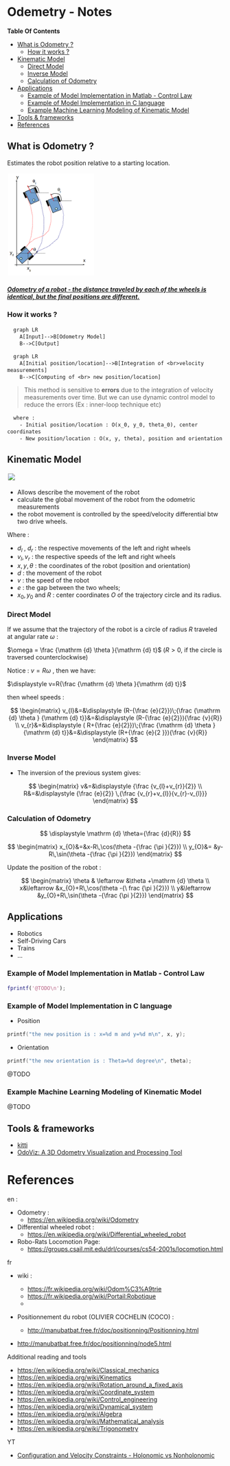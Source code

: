 # Odemetry - Notes 

**Table Of Contents**

- [What is Odometry ?](#what-is-odometry-)
  - [How it works ?](#how-it-works-)
- [Kinematic Model](#kinematic-model)
  - [Direct Model](#direct-model)
  - [Inverse Model](#inverse-model)
  - [Calculation of Odometry](#calculation-of-odometry)
- [Applications](#applications)
  - [Example of Model Implementation in Matlab - Control Law](#example-of-model-implementation-in-matlab---control-law)
  - [Example of Model Implementation in C language](#example-of-model-implementation-in-c-language)
  - [Example Machine Learning Modeling of Kinematic Model](#example-machine-learning-modeling-of-kinematic-model)
- [Tools \& frameworks](#tools--frameworks)
- [References](#references)

## What is Odometry ?

Estimates the robot position relative to a starting location.

<img src="./odo-resources/MobileRobotOdometry.png" width="200" style="border:0px solid #FFFFFF; padding:1px; margin:1px">

##### [Odometry of a robot - the distance traveled by each of the wheels is identical, but the final positions are different.](#)

### How it works ? 

```mermaid
  graph LR
    A[Input]-->B[Odometry Model]
    B-->C[Output]
```

```mermaid
  graph LR
    A[Initial position/location]-->B[Integration of <br>velocity measurements]
    B-->C[Computing of <br> new position/location]
```
> This method is sensitive to **errors** due to the integration of velocity measurements over time. But we can use dynamic control model to reduce the errors (Ex : inner-loop technique etc)
```
  where : 
    - Initial position/location : O(x_0, y_0, theta_0), center coordinates
    - New position/location : O(x, y, theta), position and orientation
```
## Kinematic Model

<img src="https://github.com/afondiel/Self-Driving-Cars-Specialization-Coursera/blob/main/Course1-Introduction-to-Self-Driving-Cars/resources/w4/two-wheeled-robot-k-modeling.png" width="400" style="border:0px solid #FFFFFF; padding:1px; margin:1px">

- Allows describe the movement of the robot
- calculate the global movement of the robot from the odometric measurements
- the robot movement is controlled by the speed/velocity differential btw two drive wheels.

Where : 

- $d_{l}$ , $d_{r}$ : the respective movements of the left and right wheels
- $v_{l}, v_{r}$ : the respective speeds of the left and right wheels
- $x, y, \theta$ : the coordinates of the robot (position and orientation)
- $d$  : the movement of the robot
- $v$ : the speed of the robot
- $e$ : the gap between the two wheels;
- ${\displaystyle x_{0}}, {\displaystyle y_{0}}$ and $R$ : center coordinates $O$ of the trajectory circle and its radius. 



### Direct Model
If we assume that the trajectory of the robot is a circle of radius
$R$ traveled at angular rate $\omega$ :

$\omega = \frac {\mathrm {d} \theta }{\mathrm {d} t}$ ($R > 0$,  if the circle is traversed counterclockwise) 

Notice :  $v = R\omega$ , then we have:

$\displaystyle v=R{\frac {\mathrm {d} \theta }{\mathrm {d} t}}$

then wheel speeds : 

$$
\begin{matrix}
v_{l}&=&\displaystyle (R-{\frac {e}{2}})\;{\frac {\mathrm {d} \theta } {\mathrm {d} t}}&=&\displaystyle (R-{\frac {e}{2}}){\frac {v}{R}} \\ 
v_{r}&=&\displaystyle ( R+{\frac {e}{2}})\;{\frac {\mathrm {d} \theta }{\mathrm {d} t}}&=&\displaystyle (R+{\frac {e}{2 }}){\frac {v}{R}}
\end{matrix}
$$


### Inverse Model

- The inversion of the previous system gives:

$$
\begin{matrix}
v&=&\displaystyle {\frac {v_{l}+v_{r}}{2}} \\
R&=&\displaystyle {\frac {e}{2}} \,{\frac {v_{r}+v_{l}}{v_{r}-v_{l}}}
\end{matrix}
$$

### Calculation of Odometry

$$
\displaystyle \mathrm {d} \theta={\frac {d}{R}}
$$

$$
\begin{matrix}
x_{O}&=&x-R\,\cos(\theta -{\frac {\pi }{2}}) \\ 
y_{O}&= &y-R\,\sin(\theta -{\frac {\pi }{2}})
\end{matrix}
$$

Update the position of the robot : 

$$
\begin{matrix}
\theta & \leftarrow &\theta +\mathrm {d} \theta \\
x&\leftarrow &x_{O}+R\,\cos(\theta -{\ frac {\pi }{2}}) \\
y&\leftarrow &y_{O}+R\,\sin(\theta -{\frac {\pi }{2}})
\end{matrix}
$$

## Applications
- Robotics
- Self-Driving Cars
- Trains
- ...
### Example of Model Implementation in Matlab - Control Law

```matlab
fprintf('@TODO\n');
```
### Example of Model Implementation in C language 

- Position

```c
printf("the new position is : x=%d m and y=%d m\n", x, y);
```
- Orientation
```c
printf("the new orientation is : Theta=%d degree\n", theta);
```
@TODO

### Example Machine Learning Modeling of Kinematic Model
@TODO

## Tools & frameworks

- [kitti](https://www.cvlibs.net/datasets/kitti/eval_odometry.php)
- [OdoViz: A 3D Odometry Visualization and Processing Tool](https://arxiv.org/pdf/2107.07557.pdf)
  
# References 
en :
- Odometry :
  - https://en.wikipedia.org/wiki/Odometry
- Differential wheeled robot :
  - https://en.wikipedia.org/wiki/Differential_wheeled_robot
- Robo-Rats Locomotion Page: 
  - https://groups.csail.mit.edu/drl/courses/cs54-2001s/locomotion.html

fr 
- wiki : 
  - https://fr.wikipedia.org/wiki/Odom%C3%A9trie
  - https://fr.wikipedia.org/wiki/Portail:Robotique
  - 

- Positionnement du robot (OLIVIER COCHELIN (COCO) : 
  - http://manubatbat.free.fr/doc/positionning/Positionning.html
- http://manubatbat.free.fr/doc/positionning/node5.html

Additional reading and tools

- https://en.wikipedia.org/wiki/Classical_mechanics
- https://en.wikipedia.org/wiki/Kinematics
- https://en.wikipedia.org/wiki/Rotation_around_a_fixed_axis
- https://en.wikipedia.org/wiki/Coordinate_system
- https://en.wikipedia.org/wiki/Control_engineering
- https://en.wikipedia.org/wiki/Dynamical_system
- https://en.wikipedia.org/wiki/Algebra
- https://en.wikipedia.org/wiki/Mathematical_analysis
- https://en.wikipedia.org/wiki/Trigonometry

YT
- [Configuration and Velocity Constraints - Holonomic vs Nonholonomic](https://www.youtube.com/watch?v=A14ArEZ47LE)